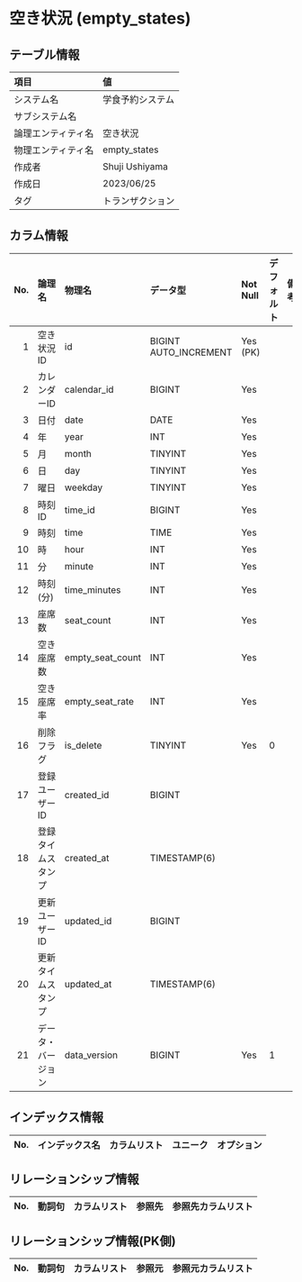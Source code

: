 # 空き状況 (empty_states)

## テーブル情報

| 項目                           | 値                                                                                                   |
|:-------------------------------|:-----------------------------------------------------------------------------------------------------|
| システム名                     | 学食予約システム                                                                                     |
| サブシステム名                 |                                                                                                      |
| 論理エンティティ名             | 空き状況                                                                                             |
| 物理エンティティ名             | empty_states                                                                                         |
| 作成者                         | Shuji Ushiyama                                                                                       |
| 作成日                         | 2023/06/25                                                                                           |
| タグ                           | トランザクション                                                                                     |



## カラム情報

| No. | 論理名                         | 物理名                         | データ型                       | Not Null | デフォルト           | 備考                           |
|----:|:-------------------------------|:-------------------------------|:-------------------------------|:---------|:---------------------|:-------------------------------|
|   1 | 空き状況ID                     | id                             | BIGINT AUTO_INCREMENT          | Yes (PK) |                      |                                |
|   2 | カレンダーID                   | calendar_id                    | BIGINT                         | Yes      |                      |                                |
|   3 | 日付                           | date                           | DATE                           | Yes      |                      |                                |
|   4 | 年                             | year                           | INT                            | Yes      |                      |                                |
|   5 | 月                             | month                          | TINYINT                        | Yes      |                      |                                |
|   6 | 日                             | day                            | TINYINT                        | Yes      |                      |                                |
|   7 | 曜日                           | weekday                        | TINYINT                        | Yes      |                      |                                |
|   8 | 時刻ID                         | time_id                        | BIGINT                         | Yes      |                      |                                |
|   9 | 時刻                           | time                           | TIME                           | Yes      |                      |                                |
|  10 | 時                             | hour                           | INT                            | Yes      |                      |                                |
|  11 | 分                             | minute                         | INT                            | Yes      |                      |                                |
|  12 | 時刻(分)                       | time_minutes                   | INT                            | Yes      |                      |                                |
|  13 | 座席数                         | seat_count                     | INT                            | Yes      |                      |                                |
|  14 | 空き座席数                     | empty_seat_count               | INT                            | Yes      |                      |                                |
|  15 | 空き座席率                     | empty_seat_rate                | INT                            | Yes      |                      |                                |
|  16 | 削除フラグ                     | is_delete                      | TINYINT                        | Yes      | 0                    |                                |
|  17 | 登録ユーザーID                 | created_id                     | BIGINT                         |          |                      |                                |
|  18 | 登録タイムスタンプ             | created_at                     | TIMESTAMP(6)                   |          |                      |                                |
|  19 | 更新ユーザーID                 | updated_id                     | BIGINT                         |          |                      |                                |
|  20 | 更新タイムスタンプ             | updated_at                     | TIMESTAMP(6)                   |          |                      |                                |
|  21 | データ・バージョン             | data_version                   | BIGINT                         | Yes      | 1                    |                                |



## インデックス情報

| No. | インデックス名                 | カラムリスト                             | ユニーク   | オプション                     | 
|----:|:-------------------------------|:-----------------------------------------|:-----------|:-------------------------------|



## リレーションシップ情報

| No. | 動詞句                         | カラムリスト                             | 参照先                         | 参照先カラムリスト                       |
|----:|:-------------------------------|:-----------------------------------------|:-------------------------------|:-----------------------------------------|



## リレーションシップ情報(PK側)

| No. | 動詞句                         | カラムリスト                             | 参照元                         | 参照元カラムリスト                       |
|----:|:-------------------------------|:-----------------------------------------|:-------------------------------|:-----------------------------------------|


